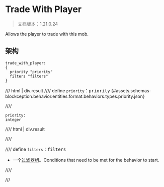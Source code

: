 # Trade With Player

> 文档版本：1.21.0.24

Allows the player to trade with this mob.

## 架构

```mcschema
trade_with_player:
{
  priority "priority"
  filters "filters"
}

```

/// html | div.result
//// define
`priority`：<samp>priority</samp> {#assets.schemas-blockception.behavior.entities.format.behaviors.types.priority.json}


////

```mcschema
priority:
integer

```

//// html | div.result

////



//// define
`filters`：<samp>filters</samp>

- 一个[过滤器组](../filter.md)。Conditions that need to be met for the behavior to start.


////


///

